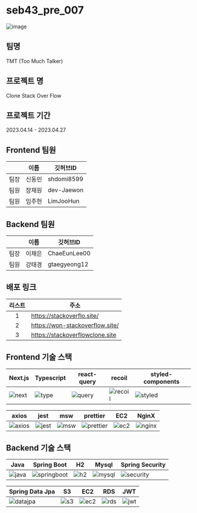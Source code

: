 # seb43_pre_007

![image](https://user-images.githubusercontent.com/117655658/234877878-48fdd2f7-8183-4a99-bceb-b26d9d6dfab9.png)

## 팀명
TMT (Too Much Talker)


## 프로젝트 명
Clone Stack Over Flow


## 프로젝트 기간
2023.04.14 - 2023.04.27


## Frontend 팀원

||이름|깃허브ID|
|------|---|---|
|팀장|신동민|shdomi8599|
|팀원|장재원|dev-Jaewon|
|팀원|임주헌|LimJooHun|


## Backend 팀원
||이름|깃허브ID|
|------|---|---|
|팀장|이채은|ChaeEunLee00|
|팀원|강태경|gtaegyeong12|


## 배포 링크

|리스트|주소|
|:---:|--------|
|1|https://stackoverflo.site/|
|2|https://won-stackoverflow.site/|
|3|https://stackoverflowclone.site|

## Frontend 기술 스택
|Next.js|Typescript|react-query|recoil|styled-components|
|------|---|---|------|---|
|![next](https://user-images.githubusercontent.com/117655658/234896430-6b46ea53-2b5a-4fc9-8401-ab680681336e.png)|![type](https://user-images.githubusercontent.com/117655658/234896438-43f95202-a1fe-4bc0-a92b-bef398371b3e.png)|![query](https://user-images.githubusercontent.com/117655658/234896456-7986c5f6-aa97-4746-a458-baacb23cbe05.png)|![recoil](https://user-images.githubusercontent.com/117655658/234896467-cbcbd60b-e454-428a-9d55-2ddecca5b482.png)|![styled](https://user-images.githubusercontent.com/117655658/234896478-3200bfd4-44d2-406a-9047-7d45b4816706.png)|

|axios|jest|msw|prettier|EC2|NginX|
|---|------|---|---|------|---|
|![axios](https://user-images.githubusercontent.com/117655658/234896784-1853f90a-9e18-4199-a943-a33b45c382aa.png)|![jest](https://user-images.githubusercontent.com/117655658/234896803-5feddbd2-138a-4f22-9a33-e513cad788da.png)|![msw](https://user-images.githubusercontent.com/117655658/234896809-04c8e846-ea58-4ad0-b01c-0176669dc38c.png)|![prettier](https://user-images.githubusercontent.com/117655658/234896823-bb87a37d-6647-4409-81d4-de0e9b89899d.png)|![ec2](https://user-images.githubusercontent.com/117655658/234896829-85b023b7-bb88-4777-8122-1928f279303e.png)|![nginx](https://user-images.githubusercontent.com/117655658/234896837-5edb1844-3cd1-443f-a5f5-b3bcc3add93e.png)|


## Backend 기술 스택
|Java|Spring Boot|H2|Mysql|Spring Security|
|------|---|---|------|---|
|![java](https://user-images.githubusercontent.com/117655658/234901313-af570469-9b3e-4e18-8d8d-68133e11cc21.png)|![springboot](https://user-images.githubusercontent.com/117655658/234901331-65216a39-36a7-4013-b1f7-9f7d8fd7aeaf.png)|![h2](https://user-images.githubusercontent.com/117655658/234901343-90fea900-043d-4391-9c8c-95aaba96d405.png)|![mysql](https://user-images.githubusercontent.com/117655658/234901353-1fa31856-ef78-4f01-8bb2-61f0fb18a098.png)|![security](https://user-images.githubusercontent.com/117655658/234901362-199b98ac-7aa1-4eab-a56d-cc344ead191f.png)|

|Spring Data Jpa|S3|EC2|RDS|JWT|
|------|---|---|------|----|
|![datajpa](https://user-images.githubusercontent.com/117655658/234901935-b447cc1c-df76-4ae0-ae8a-70006c267a7b.png)|![s3](https://user-images.githubusercontent.com/117655658/234901955-6fe68994-fffa-43b8-a1e0-0e5e31b95c0b.png)|![ec2](https://user-images.githubusercontent.com/117655658/234901974-b461f748-9f12-4601-b4af-8126d10820d0.png)|![rds](https://user-images.githubusercontent.com/117655658/234901990-6b558729-1f8c-466b-991c-9e7b56607aba.png)|![jwt](https://user-images.githubusercontent.com/117655658/234902005-f3679329-e641-4c5f-a4cf-3b49b2621211.png)|
